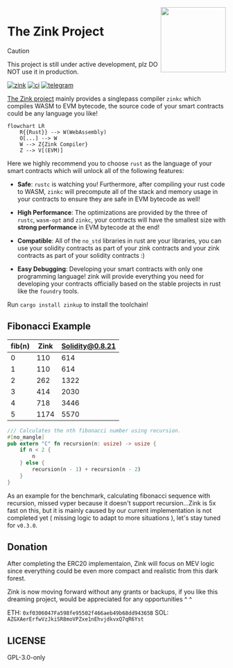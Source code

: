 <img align="right" width="150" height="150" top="100" src = "https://github.com/clearloop/zink/assets/26088946/2b13f312-ca96-44ae-aa04-b0db9471aadb"/>

# The Zink Project

> [!CAUTION]
>
> This project is still under active development, plz DO NOT use it in production.

[![zink][version-badge]][version-link]
[![ci][ci-badge]][ci-link]
[![telegram][telegram-badge]][telegram-group]

[The Zink project][book] mainly provides a singlepass compiler `zinkc` which compiles
WASM to EVM bytecode, the source code of your smart contracts could be any language you like!

```mermaid
flowchart LR
    R{{Rust}} --> W(WebAssembly)
    O[...] --> W
    W --> Z{Zink Compiler}
    Z --> V[(EVM)]
```

Here we highly recommend you to choose `rust` as the language of your smart contracts
which will unlock all of the following features:

- **Safe**: `rustc` is watching you! Furthermore, after compiling your rust code to WASM,
  `zinkc` will precompute all of the stack and memory usage in your contracts to ensure they
  are safe in EVM bytecode as well!

- **High Performance**: The optimizations are provided by the three of `rustc`, `wasm-opt`
  and `zinkc`, your contracts will have the smallest size with **strong performance** in EVM
  bytecode at the end!

- **Compatible**: All of the `no_std` libraries in rust are your libraries, you can use your
  solidity contracts as part of your zink contracts and your zink contracts as part of your
  solidity contracts :)

- **Easy Debugging**: Developing your smart contracts with only one programming language!
  zink will provide everything you need for developing your contracts officially based on the
  stable projects in rust like the `foundry` tools.

Run `cargo install zinkup` to install the toolchain!

## Fibonacci Example

| fib(n) | Zink | Solidity@0.8.21 |
| ------ | ---- | --------------- |
| 0      | 110  | 614             |
| 1      | 110  | 614             |
| 2      | 262  | 1322            |
| 3      | 414  | 2030            |
| 4      | 718  | 3446            |
| 5      | 1174 | 5570            |

```rust
/// Calculates the nth fibonacci number using recursion.
#[no_mangle]
pub extern "C" fn recursion(n: usize) -> usize {
    if n < 2 {
        n
    } else {
        recursion(n - 1) + recursion(n - 2)
    }
}
```

As an example for the benchmark, calculating fibonacci sequence with recursion, missed
vyper because it doesn't support recursion...Zink is 5x fast on this, but it is mainly
caused by our current implementation is not completed yet ( missing logic to adapt to more
situations ), let's stay tuned for `v0.3.0`.

## Donation

After completing the ERC20 implementaion, Zink will focus on MEV logic since everything could
be even more compact and realistic from this dark forest. 

Zink is now moving forward without any grants or backups, if you like this dreaming project, 
would be appreciated for any opportunities ^ ^

ETH: `0xf0306047Fa598fe95502f466aeb49b68dd94365B`
SOL: `AZGXAerErfwVzJkiSR8moVPZxe1nEhvjdkvxQ7qR6Yst`

## LICENSE

GPL-3.0-only

[book]: https://docs.zink-lang.org/
[telegram-badge]: https://img.shields.io/endpoint?label=chat&style=flat&url=https%3A%2F%2Fmogyo.ro%2Fquart-apis%2Ftgmembercount%3Fchat_id%3Dzinklang
[telegram-group]: https://t.me/zinklang
[version-badge]: https://img.shields.io/crates/v/zinkc
[version-link]: https://docs.rs/zinkc
[ci-badge]: https://img.shields.io/github/actions/workflow/status/clearloop/zink/main.yml
[ci-link]: https://github.com/clearloop/zink/actions/workflows/main.yml
[rustc-codegen]: https://doc.rust-lang.org/rustc/codegen-options/index.html
[wasm-opt]: https://github.com/WebAssembly/binaryen#binaryen-optimizations
